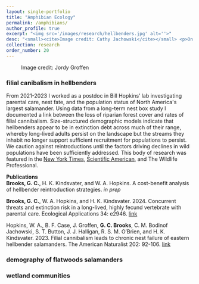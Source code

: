 ```yaml
---
layout: single-portfolio
title: "Amphibian Ecology"
permalink: /amphibians/
author_profile: true
excerpt: "<img src='/images/research/hellbenders.jpg' alt=''>"
desc: "<small><cite>Image credit: Cathy Jachowski</cite></small> <p>On the first vertebrates to conquer the land</p>"
collection: research
order_number: 20
---
```


<figure class="align-right">
  <img src="{{ site.url }}{{ site.baseurl }}/images/research/hellbender_profile.jpg" alt="">
  <figcaption>Image credit: Jordy Groffen</figcaption>
</figure> 

### filial canibalism in hellbenders

From 2021-2023 I worked as a postdoc in Bill Hopkins’ lab investigating parental care, nest fate, and the population status of North America's largest salamander. Using data from a long-term nest box study I documented a link between the loss of riparian forest cover and rates of filial cannibalism. Size-structured demographic models indicate that hellbenders appear to be in extinction debt across much of their range, whereby long-lived adults persist on the landscape but the streams they inhabit no longer support sufficient recruitment for populations to persist. We caution against reintroductions until the factors driving declines in wild populations have been sufficiently addressed. This body of research was featured in the [New York Times](https://www.nytimes.com/2023/04/20/science/salamander-dads-cannibals.html?smid=url-share), [Scientific American](https://www.scientificamerican.com/article/cannibalistic-dads-may-be-contributing-to-hellbender-salamander-declines/), and The Wildlife Professional. 

**Publications**\
**Brooks, G. C.**, H. K. Kindsvater, and W. A. Hopkins. A cost-benefit analysis of hellbender reintroduction strategies. _in prep_

**Brooks, G. C.**, W. A. Hopkins, and H. K. Kindsvater. 2024. Concurrent threats and extinction risk in a long-lived, highly fecund vertebrate with parental care. Ecological Applications 34: e2946. [link](https://doi.org/10.1002/eap.2946)

Hopkins, W. A., B. F. Case, J. Groffen, **G. C. Brooks**, C. M. Bodinof Jachowski, S. T. Button, J. J. Halligan, R. S. M. O’Brien, and H. K. Kindsvater. 2023. Filial cannibalism leads to chronic nest failure of eastern hellbender salamanders. The American Naturalist 202: 92-106. [link](https://doi.org/10.1086/724819)

### demography of flatwoods salamanders


### wetland communities
